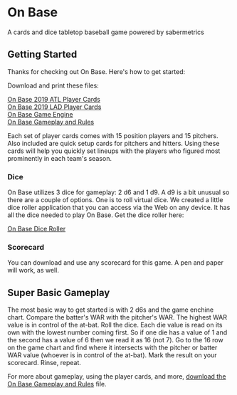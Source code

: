 # On Base
A cards and dice tabletop baseball game powered by sabermetrics

## Getting Started
Thanks for checking out On Base. Here's how to get started:

Download and print these files:

[On Base 2019 ATL Player Cards](https://github.com/brianhaferkamp/onbase/raw/main/2019%20ATL%20Player%20Cards.pdf)\
[On Base 2019 LAD Player Cards](https://github.com/brianhaferkamp/onbase/raw/main/2019%20LAD%20Player%20Cards.pdf)\
[On Base Game Engine](https://github.com/brianhaferkamp/onbase/raw/main/On%20Base%20Play%20Chart.pdf)\
[On Base Gameplay and Rules](https://github.com/brianhaferkamp/onbase/raw/main/On%20Base%20Gameplay.pdf)

Each set of player cards comes with 15 position players and 15 pitchers. Also included are quick setup cards for pitchers and hitters. Using these cards will help you quickly set lineups with the players who figured most prominently in each team's season. 

### Dice
On Base utilizes 3 dice for gameplay: 2 d6 and 1 d9. A d9 is a bit unusual so there are a couple of options. One is to roll virtual dice. We created a little dice roller application that you can access via the Web on any device. It has all the dice needed to play On Base. Get the dice roller here:

[On Base Dice Roller](https://brianhaferkamp.github.io/onbase/dice/)

### Scorecard
You can download and use any scorecard for this game. A pen and paper will work, as well.

## Super Basic Gameplay
The most basic way to get started is with 2 d6s and the game enchine chart. Compare the batter's WAR with the pitcher's WAR. The highest WAR value is in control of the at-bat. Roll the dice. Each die value is read on its own with the lowest number coming first. So if one die has a value of 1 and the second has a value of 6 then we read it as 16 (not 7). Go to the 16 row on the game chart and find where it intersects with the pitcher or batter WAR value (whoever is in control of the at-bat). Mark the result on your scorecard. Rinse, repeat.

For more about gameplay, using the player cards, and more, [download the On Base Gameplay and Rules](https://github.com/brianhaferkamp/onbase/raw/main/On%20Base%20Gameplay.pdf) file.
